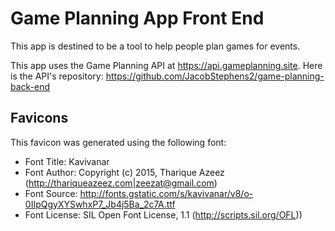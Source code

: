# Game Planning App Front End

This app is destined to be a tool to help people plan games for events.

This app uses the Game Planning API at https://api.gameplanning.site. Here is the API's repository: https://github.com/JacobStephens2/game-planning-back-end

## Favicons

This favicon was generated using the following font:

- Font Title: Kavivanar
- Font Author: Copyright (c) 2015, Tharique Azeez (http://thariqueazeez.com|zeezat@gmail.com)
- Font Source: http://fonts.gstatic.com/s/kavivanar/v8/o-0IIpQgyXYSwhxP7_Jb4j5Ba_2c7A.ttf
- Font License: SIL Open Font License, 1.1 (http://scripts.sil.org/OFL))
